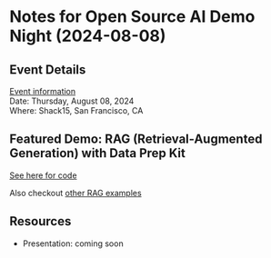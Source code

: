 # Notes for Open Source AI Demo Night (2024-08-08)

## Event Details

[Event information](https://lu.ma/oss-ai)  
Date: Thursday, August 08, 2024  
Where: Shack15, San Francisco, CA


## Featured Demo: RAG (Retrieval-Augmented Generation) with Data Prep Kit

[See here for code](../rag/README.md#featured-example-walmart-financial-documents-search)

Also checkout [other RAG examples](../rag/README.md)

## Resources

- Presentation: coming soon

